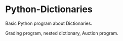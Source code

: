 # Python-Dictionaries

Basic Python program about Dictionaries.

Grading program, nested dictionary, Auction program.
